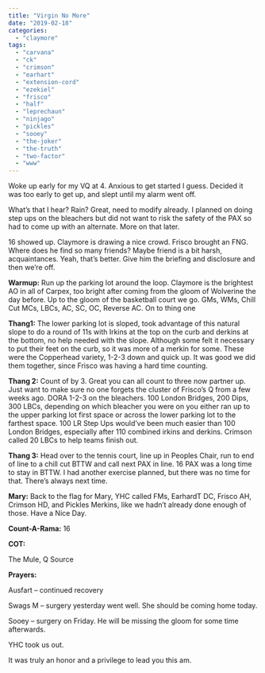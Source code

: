 ```yaml
---
title: "Virgin No More"
date: "2019-02-18"
categories: 
  - "claymore"
tags: 
  - "carvana"
  - "ck"
  - "crimson"
  - "earhart"
  - "extension-cord"
  - "ezekiel"
  - "frisco"
  - "half"
  - "leprechaun"
  - "ninjago"
  - "pickles"
  - "sooey"
  - "the-joker"
  - "the-truth"
  - "two-factor"
  - "www"
---
```


Woke up early for my VQ at 4. Anxious to get started I guess. Decided it was too early to get up, and slept until my alarm went off.

What’s that I hear? Rain? Great, need to modify already. I planned on doing step ups on the bleachers but did not want to risk the safety of the PAX so had to come up with an alternate. More on that later.

16 showed up. Claymore is drawing a nice crowd. Frisco brought an FNG. Where does he find so many friends? Maybe friend is a bit harsh, acquaintances. Yeah, that’s better. Give him the briefing and disclosure and then we’re off.

**Warmup:** Run up the parking lot around the loop. Claymore is the brightest AO in all of Carpex, too bright after coming from the gloom of Wolverine the day before. Up to the gloom of the basketball court we go. GMs, WMs, Chill Cut MCs, LBCs, AC, SC, OC, Reverse AC. On to thing one

**Thang1:** The lower parking lot is sloped, took advantage of this natural slope to do a round of 11s with Irkins at the top on the curb and derkins at the bottom, no help needed with the slope. Although some felt it necessary to put their feet on the curb, so it was more of a merkin for some. These were the Copperhead variety, 1-2-3 down and quick up. It was good we did them together, since Frisco was having a hard time counting.

**Thang 2:** Count of by 3. Great you can all count to three now partner up. Just want to make sure no one forgets the cluster of Frisco’s Q from a few weeks ago. DORA 1-2-3 on the bleachers. 100 London Bridges, 200 Dips, 300 LBCs, depending on which bleacher you were on you either ran up to the upper parking lot first space or across the lower parking lot to the farthest space. 100 LR Step Ups would’ve been much easier than 100 London Bridges, especially after 110 combined irkins and derkins. Crimson called 20 LBCs to help teams finish out.

**Thang 3:** Head over to the tennis court, line up in Peoples Chair, run to end of line to a chill cut BTTW and call next PAX in line. 16 PAX was a long time to stay in BTTW. I had another exercise planned, but there was no time for that. There’s always next time.

**Mary:** Back to the flag for Mary, YHC called FMs, EarhardT DC, Frisco AH, Crimson HD, and Pickles Merkins, like we hadn’t already done enough of those. Have a Nice Day.

**Count-A-Rama:** 16

**COT:**

The Mule, Q Source

**Prayers:**

Ausfart – continued recovery

Swags M – surgery yesterday went well. She should be coming home today.

Sooey – surgery on Friday. He will be missing the gloom for some time afterwards.

YHC took us out.

It was truly an honor and a privilege to lead you this am.

